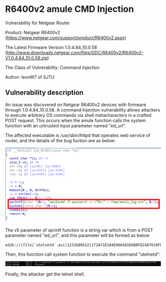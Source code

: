 # R6400v2 amule CMD Injection
Vulnerability for Netgear Router

Product: Netgear R6400v2 (https://www.netgear.com/support/product/R6400v2.aspx)

The Latest Firmware Version 1.0.4.84_10.0.58  (http://www.downloads.netgear.com/files/GDC/R6400v2/R6400v2-V1.0.4.84_10.0.58.zip)

The Class of Vulnerability: Command Injection

Author: leonW7 of SJTU

Vulnerability description
-------------------------
An issue was discovered on Netgear R6400v2 devices with firmware through 1.0.4.84_10.0.58. A command Injection vulnerability allows attackers to execute arbitrary OS commands via shell metacharacters in a crafted POST request. This occurs when the amule function calls the system function with an untrusted input parameter named "ed_url". 

The affected executable is /usr/sbin/httpd that operates web service of router, and the details of the bug fuction are as below:

![image](./img/3.png)

The v5 parameter of sprintf function is a string var which is from a POST parameter named "ed_url", and this parameter will be formed as below:

```
ed2k://|file|`utelnetd`.avi|1231680512|172A71E184E99A501E6B9FD24A7019FD|
```

Then, this function call system function to execute the command "utelnetd":

![image](./img/2.png)

Finally, the attacker get the telnet shell.
